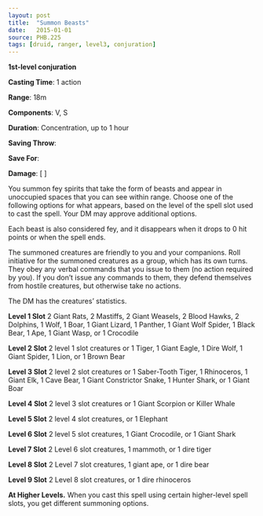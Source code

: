 ```yaml
---
layout: post
title:  "Summon Beasts"
date:   2015-01-01
source: PHB.225
tags: [druid, ranger, level3, conjuration]
---
```


**1st-level conjuration**

**Casting Time**: 1 action

**Range**: 18m

**Components**: V, S

**Duration**: Concentration, up to 1 hour

**Saving Throw**:

**Save For**:

**Damage**: [ ]

You summon fey spirits that take the form of beasts and appear in unoccupied spaces that you can see within range. Choose one of the following options for what appears, based on the level of the spell slot used to cast the spell. Your DM may approve additional options.

Each beast is also considered fey, and it disappears when it drops to 0 hit points or when the spell ends.

The summoned creatures are friendly to you and your companions. Roll initiative for the summoned creatures as a group, which has its own turns. They obey any verbal commands that you issue to them (no action required by you). If you don’t issue any commands to them, they defend themselves from hostile creatures, but otherwise take no actions.

The DM has the creatures’ statistics.

**Level 1 Slot** 2 Giant Rats, 2 Mastiffs, 2 Giant Weasels, 2 Blood Hawks, 2 Dolphins, 1 Wolf, 1 Boar, 1 Giant Lizard, 1 Panther, 1 Giant Wolf Spider, 1 Black Bear, 1 Ape, 1 Giant Wasp, or 1 Crocodile

**Level 2 Slot** 2 level 1 slot creatures or 1 Tiger, 1 Giant Eagle, 1 Dire Wolf, 1 Giant Spider, 1 Lion, or 1 Brown Bear

**Level 3 Slot** 2 level 2 slot creatures or 1 Saber-Tooth Tiger, 1 Rhinoceros, 1 Giant Elk, 1 Cave Bear, 1 Giant Constrictor Snake, 1 Hunter Shark, or 1 Giant Boar

**Level 4 Slot** 2 level 3 slot creatures or 1 Giant Scorpion or Killer Whale

**Level 5 Slot** 2 level 4 slot creatures, or 1 Elephant

**Level 6 Slot** 2 level 5 slot creatures, 1 Giant Crocodile, or 1 Giant Shark

**Level 7 Slot** 2 Level 6 slot creatures, 1 mammoth, or 1 dire tiger

**Level 8 Slot** 2 Level 7 slot creatures, 1 giant ape, or 1 dire bear

**Level 9 Slot** 2 Level 8 slot creatures, or 1 dire rhinoceros

**At Higher Levels.** When you cast this spell using certain higher-level spell slots, you get different summoning options.
